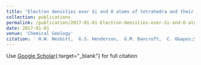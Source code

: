 ```yaml
---
title: "Electron densities over Si and O atoms of tetrahedra and their impact on Raman stretching frequencies and Si-NBO force constants"
collection: publications
permalink: /publication/2017-01-01-Electron-densities-over-Si-and-O-atoms-of-tetrahedra-and-their-impact-on-Raman-stretching-frequencies-and-Si-NBO-force-constants
date: 2017-01-01
venue: 'Chemical Geology'
citation: ' H.W. Nesbitt,  G.S. Henderson,  G.M. Bancroft,  C. O&apos;Shaughnessy, &quot;Electron densities over Si and O atoms of tetrahedra and their impact on Raman stretching frequencies and Si-NBO force constants.&quot; Chemical Geology, 2017.'
---
```

Use [Google Scholar](https://scholar.google.com/scholar?q=Electron+densities+over+Si+and+O+atoms+of+tetrahedra+and+their+impact+on+Raman+stretching+frequencies+and+Si+NBO+force+constants){:target="_blank"} for full citation